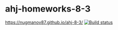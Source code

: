 # ahj-homeworks-8-3
https://nugmanov87.github.io/ahj-8-3/
[![Build status](https://ci.appveyor.com/api/projects/status/y5igs00dfvdjvm6k?svg=true)](https://ci.appveyor.com/project/nugmanov87/ahj-8-3)
